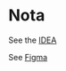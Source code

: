 # Nota

See the [IDEA](IDEA.md)

See [Figma](https://www.figma.com/file/AHgMWFDF6AE1CZm35SJHMk/Nota-extension-design)
